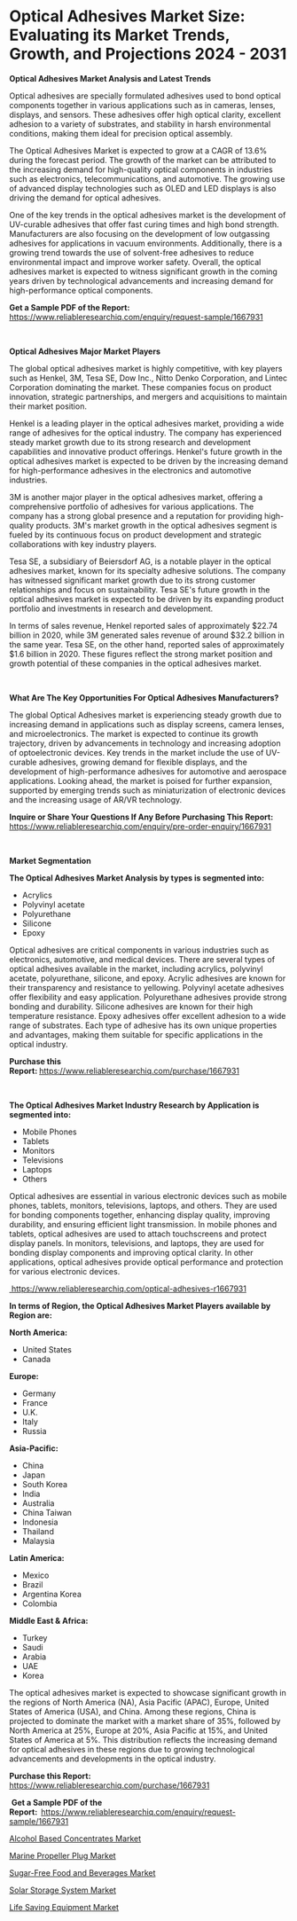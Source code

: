 <p><h1>Optical Adhesives Market Size: Evaluating its Market Trends, Growth, and Projections 2024 - 2031</h1></p><p><strong>Optical Adhesives Market Analysis and Latest Trends</strong></p>
<p><p>Optical adhesives are specially formulated adhesives used to bond optical components together in various applications such as in cameras, lenses, displays, and sensors. These adhesives offer high optical clarity, excellent adhesion to a variety of substrates, and stability in harsh environmental conditions, making them ideal for precision optical assembly.</p><p>The Optical Adhesives Market is expected to grow at a CAGR of 13.6% during the forecast period. The growth of the market can be attributed to the increasing demand for high-quality optical components in industries such as electronics, telecommunications, and automotive. The growing use of advanced display technologies such as OLED and LED displays is also driving the demand for optical adhesives.</p><p>One of the key trends in the optical adhesives market is the development of UV-curable adhesives that offer fast curing times and high bond strength. Manufacturers are also focusing on the development of low outgassing adhesives for applications in vacuum environments. Additionally, there is a growing trend towards the use of solvent-free adhesives to reduce environmental impact and improve worker safety. Overall, the optical adhesives market is expected to witness significant growth in the coming years driven by technological advancements and increasing demand for high-performance optical components.</p></p>
<p><strong>Get a Sample PDF of the Report:&nbsp;</strong> <a href="https://www.reliableresearchiq.com/enquiry/request-sample/1667931">https://www.reliableresearchiq.com/enquiry/request-sample/1667931</a></p>
<p>&nbsp;</p>
<p><strong>Optical Adhesives Major Market Players</strong></p>
<p><p>The global optical adhesives market is highly competitive, with key players such as Henkel, 3M, Tesa SE, Dow Inc., Nitto Denko Corporation, and Lintec Corporation dominating the market. These companies focus on product innovation, strategic partnerships, and mergers and acquisitions to maintain their market position.</p><p>Henkel is a leading player in the optical adhesives market, providing a wide range of adhesives for the optical industry. The company has experienced steady market growth due to its strong research and development capabilities and innovative product offerings. Henkel's future growth in the optical adhesives market is expected to be driven by the increasing demand for high-performance adhesives in the electronics and automotive industries.</p><p>3M is another major player in the optical adhesives market, offering a comprehensive portfolio of adhesives for various applications. The company has a strong global presence and a reputation for providing high-quality products. 3M's market growth in the optical adhesives segment is fueled by its continuous focus on product development and strategic collaborations with key industry players.</p><p>Tesa SE, a subsidiary of Beiersdorf AG, is a notable player in the optical adhesives market, known for its specialty adhesive solutions. The company has witnessed significant market growth due to its strong customer relationships and focus on sustainability. Tesa SE's future growth in the optical adhesives market is expected to be driven by its expanding product portfolio and investments in research and development.</p><p>In terms of sales revenue, Henkel reported sales of approximately $22.74 billion in 2020, while 3M generated sales revenue of around $32.2 billion in the same year. Tesa SE, on the other hand, reported sales of approximately $1.6 billion in 2020. These figures reflect the strong market position and growth potential of these companies in the optical adhesives market.</p></p>
<p>&nbsp;</p>
<p><strong>What Are The Key Opportunities For Optical Adhesives Manufacturers?</strong></p>
<p><p>The global Optical Adhesives market is experiencing steady growth due to increasing demand in applications such as display screens, camera lenses, and microelectronics. The market is expected to continue its growth trajectory, driven by advancements in technology and increasing adoption of optoelectronic devices. Key trends in the market include the use of UV-curable adhesives, growing demand for flexible displays, and the development of high-performance adhesives for automotive and aerospace applications. Looking ahead, the market is poised for further expansion, supported by emerging trends such as miniaturization of electronic devices and the increasing usage of AR/VR technology.</p></p>
<p><strong>Inquire or Share Your Questions If Any Before Purchasing This Report:</strong> <a href="https://www.reliableresearchiq.com/enquiry/pre-order-enquiry/1667931">https://www.reliableresearchiq.com/enquiry/pre-order-enquiry/1667931</a></p>
<p>&nbsp;</p>
<p><strong>Market Segmentation</strong></p>
<p><strong>The Optical Adhesives Market Analysis by types is segmented into:</strong></p>
<p><ul><li>Acrylics</li><li>Polyvinyl acetate</li><li>Polyurethane</li><li>Silicone</li><li>Epoxy</li></ul></p>
<p><p>Optical adhesives are critical components in various industries such as electronics, automotive, and medical devices. There are several types of optical adhesives available in the market, including acrylics, polyvinyl acetate, polyurethane, silicone, and epoxy. Acrylic adhesives are known for their transparency and resistance to yellowing. Polyvinyl acetate adhesives offer flexibility and easy application. Polyurethane adhesives provide strong bonding and durability. Silicone adhesives are known for their high temperature resistance. Epoxy adhesives offer excellent adhesion to a wide range of substrates. Each type of adhesive has its own unique properties and advantages, making them suitable for specific applications in the optical industry.</p></p>
<p><strong>Purchase this Report:&nbsp;</strong><a href="https://www.reliableresearchiq.com/purchase/1667931">https://www.reliableresearchiq.com/purchase/1667931</a></p>
<p>&nbsp;</p>
<p><strong>The Optical Adhesives Market Industry Research by Application is segmented into:</strong></p>
<p><ul><li>Mobile Phones</li><li>Tablets</li><li>Monitors</li><li>Televisions</li><li>Laptops</li><li>Others</li></ul></p>
<p><p>Optical adhesives are essential in various electronic devices such as mobile phones, tablets, monitors, televisions, laptops, and others. They are used for bonding components together, enhancing display quality, improving durability, and ensuring efficient light transmission. In mobile phones and tablets, optical adhesives are used to attach touchscreens and protect display panels. In monitors, televisions, and laptops, they are used for bonding display components and improving optical clarity. In other applications, optical adhesives provide optical performance and protection for various electronic devices.</p></p>
<p><a href="https://www.reliableresearchiq.com/optical-adhesives-r1667931">&nbsp;https://www.reliableresearchiq.com/optical-adhesives-r1667931</a></p>
<p><strong>In terms of Region, the Optical Adhesives Market Players available by Region are:</strong></p>
<p>
    <p> <strong> North America: </strong>
        <ul>
            <li>United States</li>
            <li>Canada</li>
        </ul>
        </p> 
    <p> <strong> Europe: </strong>
        <ul>
            <li>Germany</li>
            <li>France</li>
            <li>U.K.</li>
            <li>Italy</li>
            <li>Russia</li>
        </ul>
        </p> 
    <p> <strong> Asia-Pacific: </strong>
        <ul>
            <li>China</li>
            <li>Japan</li>
            <li>South Korea</li>
            <li>India</li>
            <li>Australia</li>
            <li>China Taiwan</li>
            <li>Indonesia</li>
            <li>Thailand</li>
            <li>Malaysia</li>
        </ul>
        </p> 
    <p> <strong> Latin America: </strong>
        <ul>
            <li>Mexico</li>
            <li>Brazil</li>
            <li>Argentina Korea</li>
            <li>Colombia</li>
        </ul>
        </p> 
    <p> <strong> Middle East & Africa: </strong>
        <ul>
            <li>Turkey</li>
            <li>Saudi</li>
            <li>Arabia</li>
            <li>UAE</li>
            <li>Korea</li>
        </ul>
    </p>
    </p>
<p><p>The optical adhesives market is expected to showcase significant growth in the regions of North America (NA), Asia Pacific (APAC), Europe, United States of America (USA), and China. Among these regions, China is projected to dominate the market with a market share of 35%, followed by North America at 25%, Europe at 20%, Asia Pacific at 15%, and United States of America at 5%. This distribution reflects the increasing demand for optical adhesives in these regions due to growing technological advancements and developments in the optical industry.</p></p>
<p><strong>Purchase this Report: </strong><a href="https://www.reliableresearchiq.com/purchase/1667931">https://www.reliableresearchiq.com/purchase/1667931</a></p>
<p>&nbsp;<strong>Get a Sample PDF of the Report:&nbsp;&nbsp;</strong><a href="https://www.reliableresearchiq.com/enquiry/request-sample/1667931">https://www.reliableresearchiq.com/enquiry/request-sample/1667931</a></p>
<p><strong></strong></p>
<p><p><a href="https://medium.com/@sean.peake0978/alcohol-based-concentrates-market-a-global-and-regional-analysis-focus-on-region-country-level-718eb5e54f80">Alcohol Based Concentrates Market</a></p><p><a href="https://www.linkedin.com/pulse/marine-propeller-plug-industry-analysis-report-its-market-xexwe?trackingId=KFab1f9WSbebXlie1Gp8GA%3D%3D">Marine Propeller Plug Market</a></p><p><a href="https://medium.com/@zandould67856/sugar-free-food-and-beverages-market-overview-global-market-trends-and-future-prospects-from-2024-dac1f8bb0a45">Sugar-Free Food and Beverages Market</a></p><p><a href="https://github.com/msLonKoss78/Market-Research-Report-List-1/blob/main/solar-storage-system-market.md">Solar Storage System Market</a></p><p><a href="https://github.com/lairestrong/Market-Research-Report-List-1/blob/main/life-saving-equipment-market.md">Life Saving Equipment Market</a></p></p>